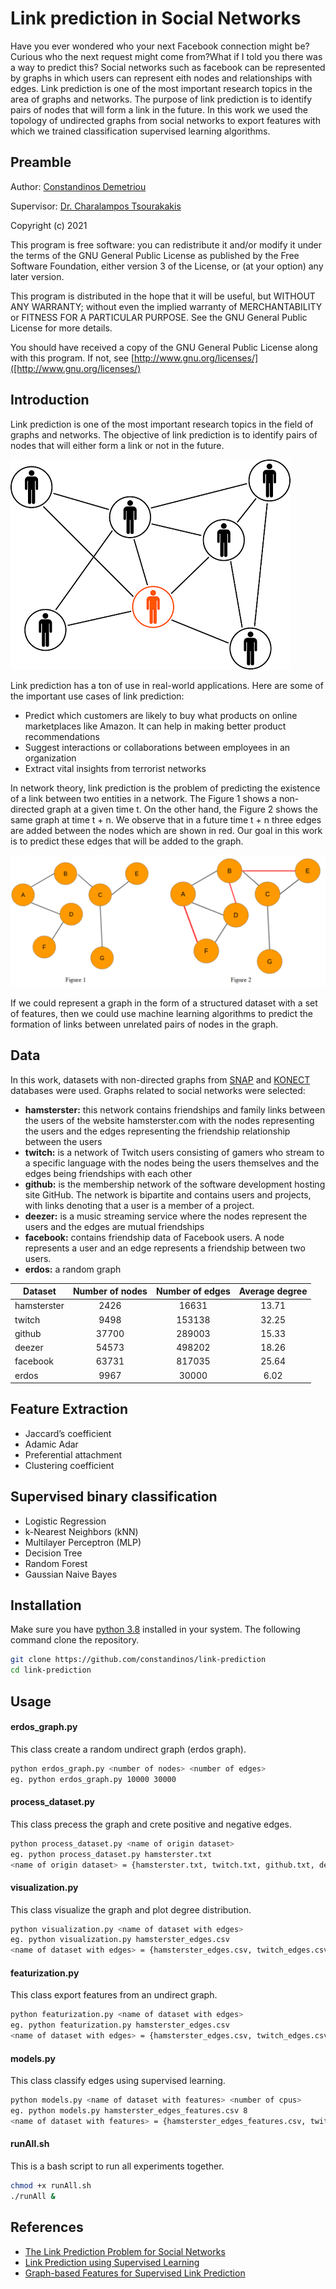 # Link prediction in Social Networks

Have you ever wondered who your next Facebook connection might be? Curious who the next request might come from?What if I told you there was a way to predict this? Social networks such as facebook can be represented by graphs in which users can represent eith nodes and relationships with edges. Link prediction is one of the most important research topics in the area of graphs and networks. The purpose of link prediction is to identify pairs of nodes that will form a link in the future. In this work we used the topology of undirected graphs from social networks to export features with which we trained classification supervised learning algorithms.

## Preamble

Author: [Constandinos Demetriou](https://github.com/constandinos)

Supervisor: [Dr. Charalampos Tsourakakis](https://tsourakakis.com/)

Copyright (c) 2021

This program is free software: you can redistribute it and/or modify it under the terms of the GNU General Public
License as published by the Free Software Foundation, either version 3 of the License, or (at your option) any later
version.

This program is distributed in the hope that it will be useful, but WITHOUT ANY WARRANTY; without even the implied
warranty of MERCHANTABILITY or FITNESS FOR A PARTICULAR PURPOSE. See the GNU General Public License for more details.

You should have received a copy of the GNU General Public License along with this program.
If not, see [http://www.gnu.org/licenses/]([http://www.gnu.org/licenses/)

## Introduction
Link prediction is one of the most important research topics in the field of graphs and networks. The objective of link prediction is to identify pairs of nodes that will either form a link or not in the future.

![Image](figures/network.png "People network")

Link prediction has a ton of use in real-world applications. Here are some of the important use cases of link prediction:
* Predict which customers are likely to buy what products on online marketplaces like Amazon. It can help in making better product recommendations
* Suggest interactions or collaborations between employees in an organization
* Extract vital insights from terrorist networks

In network theory, link prediction is the problem of predicting the existence of a link between two entities in a network. The Figure 1 shows a non-directed graph at a given time t. On the other hand, the Figure 2 shows the same graph at time t + n. We observe that in a future time t + n three edges are added between the nodes which are shown in red. Our goal in this work is to predict these edges that will be added to the graph.

![Image](figures/link-pred.png "Example of link prediction")

If we could represent a graph in the form of a structured dataset with a set of features, then we could use machine learning algorithms to predict the formation of links between unrelated pairs of nodes in the graph.

## Data
In this work, datasets with non-directed graphs from [SNAP](https://snap.stanford.edu/data/) and [KONECT](http://konect.cc/networks/) databases were used. Graphs related to social networks were selected:
* **hamsterster:** this network contains friendships and family links between the users of the website hamsterster.com with the nodes representing the users and the edges representing the friendship relationship between the users
* **twitch:** is a network of Twitch users consisting of gamers who stream to a specific language with the nodes being the users themselves and the edges being friendships with each other
* **github:** is the membership network of the software development hosting site GitHub. The network is bipartite and contains users and projects, with links denoting that a user is a member of a project.
* **deezer:** is a music streaming service where the nodes represent the users and the edges are mutual friendships
* **facebook:** contains friendship data of Facebook users. A node represents a user and an edge represents a friendship between two users. 
* **erdos:** a random graph

|Dataset| Number of nodes|Number of edges|Average degree|
| ------|:--------------:|:-------------:|:------------:|
|hamsterster|2426|16631|13.71|
|twitch|9498|153138|32.25|
|github|37700|289003|15.33|
|deezer|54573|498202|18.26|
|facebook|63731|817035|25.64|
|erdos|9967|30000|6.02|

## Feature Extraction
* Jaccard’s coefficient
* Adamic Adar
* Preferential attachment
* Clustering coefficient

## Supervised binary classification
* Logistic Regression
* k-Nearest Neighbors (kNN)
* Multilayer Perceptron (MLP)
* Decision Tree
* Random Forest
* Gaussian Naive Bayes

Installation
----
Make sure you have [python 3.8](https://www.python.org/downloads/release/python-380/)  installed in your system. 
The following command clone the repository.
```bash
git clone https://github.com/constandinos/link-prediction
cd link-prediction
```

Usage
---
#### erdos_graph.py
This class create a random undirect graph (erdos graph).
```bash
python erdos_graph.py <number of nodes> <number of edges>
eg. python erdos_graph.py 10000 30000
```

#### process_dataset.py
This class precess the graph and crete positive and negative edges.
```bash
python process_dataset.py <name of origin dataset>
eg. python process_dataset.py hamsterster.txt
<name of origin dataset> = {hamsterster.txt, twitch.txt, github.txt, deezer.txt, facebook.txt, erdos.txt}
```

#### visualization.py
This class visualize the graph and plot degree distribution.
```bash
python visualization.py <name of dataset with edges>
eg. python visualization.py hamsterster_edges.csv
<name of dataset with edges> = {hamsterster_edges.csv, twitch_edges.csv, github_edges.csv, deezer_edges.csv, facebook_edges.csv, erdos_edges.csv}
```

#### featurization.py
This class export features from an undirect graph.
```bash
python featurization.py <name of dataset with edges>
eg. python featurization.py hamsterster_edges.csv
<name of dataset with edges> = {hamsterster_edges.csv, twitch_edges.csv, github_edges.csv, deezer_edges.csv, facebook_edges.csv, erdos_edges.csv}
```

#### models.py
This class classify edges using supervised learning.
```bash
python models.py <name of dataset with features> <number of cpus>
eg. python models.py hamsterster_edges_features.csv 8
<name of dataset with features> = {hamsterster_edges_features.csv, twitch_edges_features.csv, github_edges_features.csv, deezer_edges_features.csv, facebook_edges_features.csv, erdos_edges_features.csv}
```

#### runAll.sh
This is a bash script to run all experiments together.
```bash
chmod +x runAll.sh
./runAll &
```

References
---
* [The Link Prediction Problem for Social Networks](http://www.cs.cornell.edu/info/people/kleinber/link-pred.pdf)
* [Link Prediction using Supervised Learning](https://archive.siam.org/meetings/sdm06/workproceed/Link%20Analysis/12.pdf)
* [Graph-based Features for Supervised Link Prediction](https://ieeexplore.ieee.org/stamp/stamp.jsp?arnumber=6033365&casa_token=NrziWKDlFlwAAAAA:Wn5gNsKT31w57DXMYofZpTlqNBLCF2LUjM9vaqCqNblL_mMZ9ZkPS6AK2bBvp7eYKTF1y38vakQ&tag=1)

